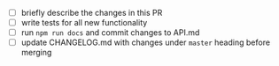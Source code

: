 <!-- Thanks for the PR! Feel free to add or remove items from the checklist. -->

 - [ ] briefly describe the changes in this PR
 - [ ] write tests for all new functionality
 - [ ] run `npm run docs` and commit changes to API.md
 - [ ] update CHANGELOG.md with changes under `master` heading before merging
